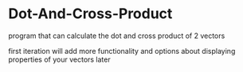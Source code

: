 # Dot-And-Cross-Product
program that can calculate the dot and cross product of 2 vectors

first iteration will add more functionality and options about displaying properties of your vectors later
